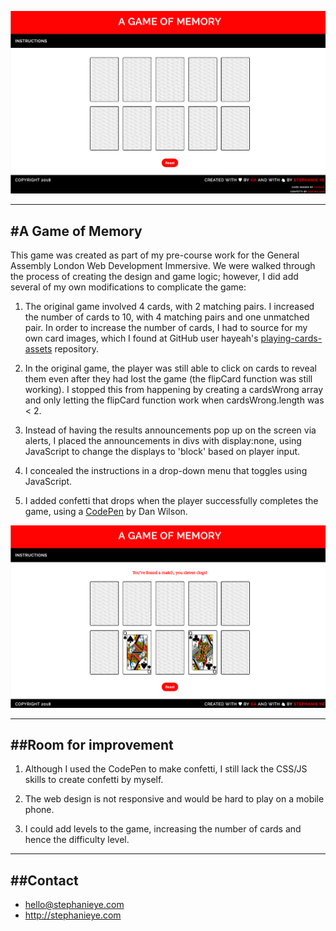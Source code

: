 ![game setup](/readmeimages/memorygame.jpg)

-----------------
#A Game of Memory
-----------------

This game was created as part of my pre-course work for the General Assembly London Web Development Immersive. We were walked through the process of creating the design and game logic; however, I did add several of my own modifications to complicate the game:

1. The original game involved 4 cards, with 2 matching pairs. I increased the number of cards to 10, with 4 matching pairs and one unmatched pair. In order to increase the number of cards, I had to source for my own card images, which I found at GitHub user hayeah's [playing-cards-assets](https://github.com/hayeah/playing-cards-assets) repository.

2. In the original game, the player was still able to click on cards to reveal them even after they had lost the game (the flipCard function was still working). I stopped this from happening by creating a cardsWrong array and only letting the flipCard function work when cardsWrong.length was < 2.  

3. Instead of having the results announcements pop up on the screen via alerts, I placed the announcements in divs with display:none, using JavaScript to change the displays to 'block' based on player input.

4. I concealed the instructions in a drop-down menu that toggles using JavaScript.

5. I added confetti that drops when the player successfully completes the game, using a [CodePen](https://codepen.io/danwilson/pen/vKzbgd) by Dan Wilson.

![game in play](/readmeimages/memorygame1.jpg)

----------------------
##Room for improvement
----------------------

1. Although I used the CodePen to make confetti, I still lack the CSS/JS skills to create confetti by myself.

2. The web design is not responsive and would be hard to play on a mobile phone.

3. I could add levels to the game, increasing the number of cards and hence the difficulty level.

---------
##Contact
---------
* hello@stephanieye.com
* http://stephanieye.com
